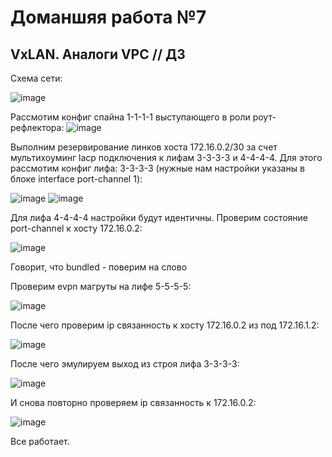 # Доманшяя работа №7
## VxLAN. Аналоги VPC // ДЗ 

Схема сети:

![image](https://github.com/user-attachments/assets/d821ad62-dac3-4aac-acec-3710660b1e94)

Рассмотим конфиг спайна 1-1-1-1 выступающего в роли роут-рефлектора:
![image](https://github.com/user-attachments/assets/cb7ad9e5-4b0d-4311-8868-8818ab1c0970)

Выполним резервирование линков хоста 172.16.0.2/30 за счет мультихоуминг lacp подключения к лифам 3-3-3-3 и 4-4-4-4. 
Для этого рассмотим конфиг лифа: 3-3-3-3 (нужные нам настройки указаны в блоке interface port-channel 1):

![image](https://github.com/user-attachments/assets/d16c5a7b-ba92-41fa-9dfa-852539d85734)
![image](https://github.com/user-attachments/assets/0861743b-5948-4977-9384-109b1731ba1e)

Для лифа 4-4-4-4 настройки будут идентичны. 
Проверим состояние port-channel к хосту 172.16.0.2:

![image](https://github.com/user-attachments/assets/b6194d9e-2c3e-47ee-be8e-4eb596b5e583)

Говорит, что bundled - поверим на слово

Проверим evpn магруты на лифе 5-5-5-5:

![image](https://github.com/user-attachments/assets/3157dcdb-c684-417f-9826-019febf31653)


После чего проверим ip связанность к хосту 172.16.0.2 из под 172.16.1.2:

![image](https://github.com/user-attachments/assets/8c81ce63-abc8-460a-b5f3-31d0a1fe4e54)

После чего эмулируем выход из строя лифа 3-3-3-3:

![image](https://github.com/user-attachments/assets/2a6a9978-b9ad-4da1-b49a-0cf2ce16c925)

И снова повторно проверяем ip связанность к 172.16.0.2:

![image](https://github.com/user-attachments/assets/bbb4dc4f-250a-463e-9faf-b7de364d3036)

Все работает.
